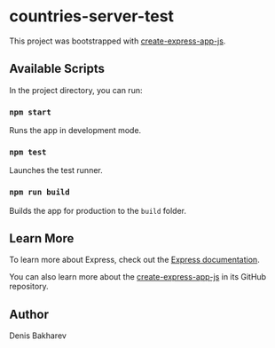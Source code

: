# countries-server-test
  
  This project was bootstrapped with [create-express-app-js](https://github.com/chavangorakh1999/create-express-app-js).
  
  ## Available Scripts
  
  In the project directory, you can run:
  
  ### `npm start`
  
  Runs the app in development mode.
  
  ### `npm test`
  
  Launches the test runner.
  
  ### `npm run build`
  
  Builds the app for production to the `build` folder.
  
  ## Learn More
  
  To learn more about Express, check out the [Express documentation](https://expressjs.com/).
  
  You can also learn more about the [create-express-app-js](https://github.com/yourusername/create-express-app-js) in its GitHub repository.
  
  ## Author
  
  Denis Bakharev
  